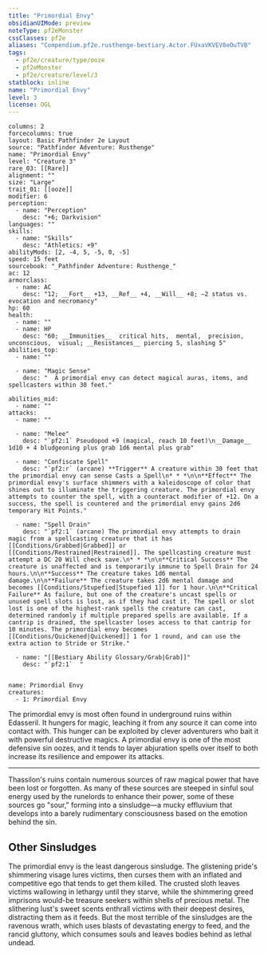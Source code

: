 ```yaml
---
title: "Primordial Envy"
obsidianUIMode: preview
noteType: pf2eMonster
cssClasses: pf2e
aliases: "Compendium.pf2e.rusthenge-bestiary.Actor.FUxaVKVEV8eOuTVB" 
tags:
  - pf2e/creature/type/ooze
  - pf2eMonster
  - pf2e/creature/level/3
statblock: inline
name: "Primordial Envy"
level: 3
license: OGL
---
```


```statblock
columns: 2
forcecolumns: true
layout: Basic Pathfinder 2e Layout
source: "Pathfinder Adventure: Rusthenge"
name: "Primordial Envy"
level: "Creature 3"
rare_03: [[Rare]]
alignment: ""
size: "Large"
trait_01: [[ooze]]
modifier: 6
perception:
  - name: "Perception"
    desc: "+6; Darkvision"
languages: ""
skills:
  - name: "Skills"
    desc: "Athletics: +9"
abilityMods: [2, -4, 5, -5, 0, -5]
speed: 15 feet
sourcebook: "_Pathfinder Adventure: Rusthenge_"
ac: 12
armorclass:
  - name: AC
    desc: "12; __Fort__ +13, __Ref__ +4, __Will__ +8; –2 status vs. evocation and necromancy"
hp: 60
health:
  - name: ""
  - name: HP
    desc: "60; __Immunities__  critical hits,  mental,  precision,  unconscious,  visual; __Resistances__ piercing 5, slashing 5"
abilities_top:
  - name: ""

  - name: "Magic Sense"
    desc: "  A primordial envy can detect magical auras, items, and spellcasters within 30 feet."

abilities_mid:
  - name: ""
attacks:
  - name: ""

  - name: "Melee"
    desc: "`pf2:1` Pseudopod +9 (magical, reach 10 feet)\n__Damage__  1d10 + 4 bludgeoning plus grab 1d6 mental plus grab"

  - name: "Confiscate Spell"
    desc: "`pf2:r` (arcane) **Trigger** A creature within 30 feet that the primordial envy can sense Casts a Spell\n* * *\n\n**Effect** The primordial envy's surface shimmers with a kaleidoscope of color that shines out to illuminate the triggering creature. The primordial envy attempts to counter the spell, with a counteract modifier of +12. On a success, the spell is countered and the primordial envy gains 2d6 temporary Hit Points."

  - name: "Spell Drain"
    desc: "`pf2:1` (arcane) The primordial envy attempts to drain magic from a spellcasting creature that it has [[Conditions/Grabbed|Grabbed]] or [[Conditions/Restrained|Restrained]]. The spellcasting creature must attempt a DC 20 Will check save.\n* * *\n\n**Critical Success** The creature is unaffected and is temporarily immune to Spell Drain for 24 hours.\n\n**Success** The creature takes 1d6 mental damage.\n\n**Failure** The creature takes 2d6 mental damage and becomes [[Conditions/Stupefied|Stupefied 1]] for 1 hour.\n\n**Critical Failure** As failure, but one of the creature's uncast spells or unused spell slots is lost, as if they had cast it. The spell or slot lost is one of the highest-rank spells the creature can cast, determined randomly if multiple prepared spells are available. If a cantrip is drained, the spellcaster loses access to that cantrip for 10 minutes. The primordial envy becomes [[Conditions/Quickened|Quickened]] 1 for 1 round, and can use the extra action to Stride or Strike."

  - name: "[[Bestiary Ability Glossary/Grab|Grab]]"
    desc: "`pf2:1`  "
 
```

```encounter-table
name: Primordial Envy
creatures:
  - 1: Primordial Envy
```



The primordial envy is most often found in underground ruins within Edasseril. It hungers for magic, leaching it from any source it can come into contact with. This hunger can be exploited by clever adventurers who bait it with powerful destructive magics. A primordial envy is one of the most defensive sin oozes, and it tends to layer abjuration spells over itself to both increase its resilience and empower its attacks.

* * *

Thassilon's ruins contain numerous sources of raw magical power that have been lost or forgotten. As many of these sources are steeped in sinful soul energy used by the runelords to enhance their power, some of these sources go "sour," forming into a sinsludge—a mucky effluvium that develops into a barely rudimentary consciousness based on the emotion behind the sin.

## Other Sinsludges

The primordial envy is the least dangerous sinsludge. The glistening pride's shimmering visage lures victims, then curses them with an inflated and competitive ego that tends to get them killed. The crusted sloth leaves victims wallowing in lethargy until they starve, while the shimmering greed imprisons would-be treasure seekers within shells of precious metal. The slithering lust's sweet scents enthrall victims with their deepest desires, distracting them as it feeds. But the most terrible of the sinsludges are the ravenous wrath, which uses blasts of devastating energy to feed, and the rancid gluttony, which consumes souls and leaves bodies behind as lethal undead.
